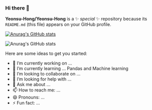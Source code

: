 ### Hi there 👋


**Yeonsu-Hong/Yeonsu-Hong** is a ✨ _special_ ✨ repository because its `README.md` (this file) appears on your GitHub profile.

[![Anurag's GitHub stats](https://github-readme-stats.vercel.app/api?username=Yeonsu-Hong)](https://github.com/anuraghazra/github-readme-stats)



![Anurag's GitHub stats](https://github-readme-stats.vercel.app/api?username=Yeonsu-Hong&theme=dark&show_icons=true)

Here are some ideas to get you started:

- 🔭 I’m currently working on ... 
- 🌱 I’m currently learning ... Pandas and Machine learning
- 👯 I’m looking to collaborate on ...
- 🤔 I’m looking for help with ...
- 💬 Ask me about ...
- 📫 How to reach me: ...
- 😄 Pronouns: ...
- ⚡ Fun fact: ...

